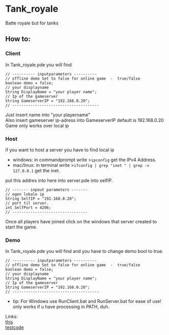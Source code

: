# Tank_royale
Batte royale but for tanks



## How to:
### Client
In Tank_royale.pde you will find

    // ---------- inputparameters ----------
    // offline demo Set to false for online game  -  true/false
    boolean demo = false;
    // your displayname
    String DisplayName = "your player name";
    // Ip of the gameserver
    String GameserverIP = "192.168.0.20";
    // --------------------------------------
Just insert name into "your playername"  
Also insert gameserver ip-adress into GameserverIP default is 192.168.0.20  
Game only works over local ip

### Host
if you want to host a server you have to find local ip  
* windows: in commandprompt write >`ipconfig` get the IPv4 Address.
* mac/linux: in terminal write >`ifconfig | grep "inet " | grep -v 127.0.0.1` get the inet.

put this addres into here into server.pde into selfIP.

    // ------- inpout parameters -------
    // egen lokale ip
    String SelfIP = "192.168.0.20";
    // port til server.
    int SelfPort = 4206;
    // ---------------------------------
Once all players have joined click on the windows that server created to start the game.


### Demo
In Tank_royale.pde you will find and you have to change demo bool to true. 

    // ---------- inputparameters ----------
    // offline demo Set to false for online game  -  true/false
    boolean demo = false;
    // your displayname
    String DisplayName = "your player name";
    // Ip of the gameserver
    String GameserverIP = "192.168.0.20";
    // --------------------------------------




* tip: For Windows use RunClient.bat and RunServer.bat for ease of use!  
only works if u have processing in PATH, duh.


Links:  
[this](https://github.com/olekkr/Tank_royale)  
[testcode](https://github.com/olekkr/nettest)  
